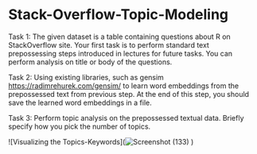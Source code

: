 # Stack-Overflow-Topic-Modeling

Task 1: The given dataset is a table containing questions about R on StackOverflow site. Your first task is to perform standard text prepossessing steps introduced in lectures for future tasks. You can perform analysis on title or body of the questions.

Task 2: Using existing libraries, such as gensim https://radimrehurek.com/gensim/ to learn word embeddings from the prepossessed text from previous step. At the end of this step, you should save the learned word embeddings in a file.

Task 3: Perform topic analysis on the prepossessed textual data. Briefly specify how you pick the number of topics.


![Visualizing the Topics-Keywords](![Screenshot (133)](https://user-images.githubusercontent.com/65713718/208085098-2dd86349-9aa7-43e1-8ecb-2f991d9f908d.png)
)
